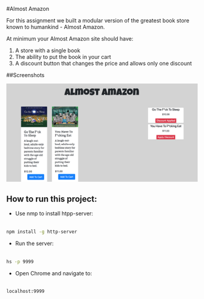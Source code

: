 #Almost Amazon

For this assignment we built a modular version of the greatest book store known to humankind - Almost Amazon.

At minimum your Almost Amazon site should have:
1. A store with a single book
2. The ability to put the book in your cart
3. A discount button that changes the price and allows only one discount



##Screenshots

![main image](./screenshots/main-screenshot.png)

## How to run this project:

* Use nmp to install htpp-server:

```sh

npm install -g http-server

```
* Run the server:

```sh

hs -p 9999

```

* Open Chrome and navigate to:

```

localhost:9999

```